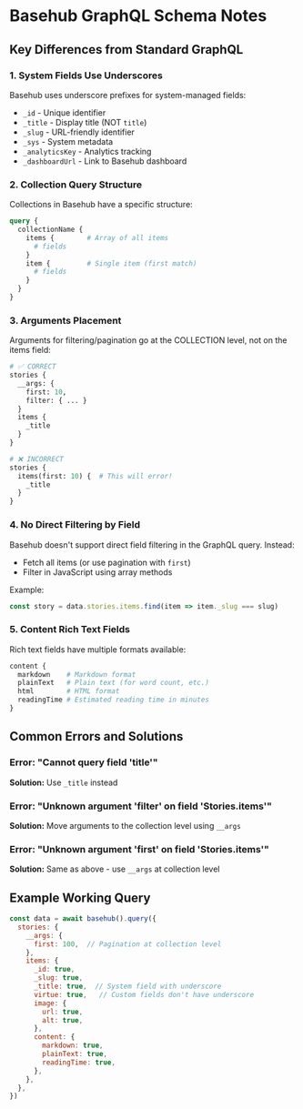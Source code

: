 # Basehub GraphQL Schema Notes

## Key Differences from Standard GraphQL

### 1. System Fields Use Underscores
Basehub uses underscore prefixes for system-managed fields:
- `_id` - Unique identifier
- `_title` - Display title (NOT `title`)
- `_slug` - URL-friendly identifier
- `_sys` - System metadata
- `_analyticsKey` - Analytics tracking
- `_dashboardUrl` - Link to Basehub dashboard

### 2. Collection Query Structure
Collections in Basehub have a specific structure:
```graphql
query {
  collectionName {
    items {        # Array of all items
      # fields
    }
    item {         # Single item (first match)
      # fields
    }
  }
}
```

### 3. Arguments Placement
Arguments for filtering/pagination go at the COLLECTION level, not on the items field:
```graphql
# ✅ CORRECT
stories {
  __args: {
    first: 10,
    filter: { ... }
  }
  items {
    _title
  }
}

# ❌ INCORRECT
stories {
  items(first: 10) {  # This will error!
    _title
  }
}
```

### 4. No Direct Filtering by Field
Basehub doesn't support direct field filtering in the GraphQL query. Instead:
- Fetch all items (or use pagination with `first`)
- Filter in JavaScript using array methods

Example:
```javascript
const story = data.stories.items.find(item => item._slug === slug)
```

### 5. Content Rich Text Fields
Rich text fields have multiple formats available:
```graphql
content {
  markdown    # Markdown format
  plainText   # Plain text (for word count, etc.)
  html        # HTML format
  readingTime # Estimated reading time in minutes
}
```

## Common Errors and Solutions

### Error: "Cannot query field 'title'"
**Solution:** Use `_title` instead

### Error: "Unknown argument 'filter' on field 'Stories.items'"
**Solution:** Move arguments to the collection level using `__args`

### Error: "Unknown argument 'first' on field 'Stories.items'"
**Solution:** Same as above - use `__args` at collection level

## Example Working Query
```javascript
const data = await basehub().query({
  stories: {
    __args: {
      first: 100,  // Pagination at collection level
    },
    items: {
      _id: true,
      _slug: true,
      _title: true,  // System field with underscore
      virtue: true,   // Custom fields don't have underscore
      image: {
        url: true,
        alt: true,
      },
      content: {
        markdown: true,
        plainText: true,
        readingTime: true,
      },
    },
  },
})
``` 